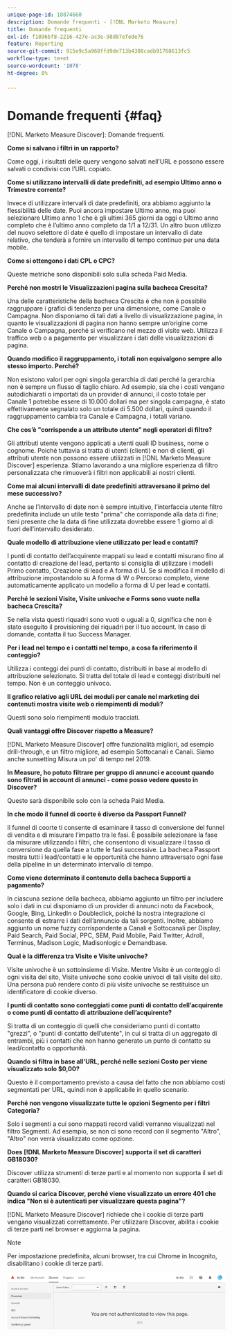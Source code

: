 ```yaml
---
unique-page-id: 18874660
description: Domande frequenti - [!DNL Marketo Measure]
title: Domande frequenti
exl-id: f1896bf8-2216-427e-ac3e-98d87efede76
feature: Reporting
source-git-commit: 915e9c5a968ffd9de713b4308cadb91768613fc5
workflow-type: tm+mt
source-wordcount: '1078'
ht-degree: 0%

---
```


# Domande frequenti {#faq}

[!DNL Marketo Measure Discover]: Domande frequenti.

**Come si salvano i filtri in un rapporto?**

Come oggi, i risultati delle query vengono salvati nell’URL e possono essere salvati o condivisi con l’URL copiato.

**Come si utilizzano intervalli di date predefiniti, ad esempio Ultimo anno o Trimestre corrente?**

Invece di utilizzare intervalli di date predefiniti, ora abbiamo aggiunto la flessibilità delle date. Puoi ancora impostare Ultimo anno, ma puoi selezionare Ultimo anno 1 che è gli ultimi 365 giorni da oggi o Ultimo anno completo che è l’ultimo anno completo da 1/1 a 12/31. Un altro buon utilizzo del nuovo selettore di date è quello di impostare un intervallo di date relativo, che tenderà a fornire un intervallo di tempo continuo per una data mobile.

**Come si ottengono i dati CPL o CPC?**

Queste metriche sono disponibili solo sulla scheda Paid Media.

**Perché non mostri le Visualizzazioni pagina sulla bacheca Crescita?**

Una delle caratteristiche della bacheca Crescita è che non è possibile raggruppare i grafici di tendenza per una dimensione, come Canale o Campagna. Non disponiamo di tali dati a livello di visualizzazione pagina, in quanto le visualizzazioni di pagina non hanno sempre un’origine come Canale o Campagna, perché si verificano nel mezzo di visite web. Utilizza il traffico web o a pagamento per visualizzare i dati delle visualizzazioni di pagina.

**Quando modifico il raggruppamento, i totali non equivalgono sempre allo stesso importo. Perché?**

Non esistono valori per ogni singola gerarchia di dati perché la gerarchia non è sempre un flusso di taglio chiaro. Ad esempio, sia che i costi vengano autodichiarati o importati da un provider di annunci, il costo totale per Canale 1 potrebbe essere di 10.000 dollari ma per singola campagna, è stato effettivamente segnalato solo un totale di 5.500 dollari, quindi quando il raggruppamento cambia tra Canale e Campagna, i totali variano.

**Che cos’è &quot;corrisponde a un attributo utente&quot; negli operatori di filtro?**

Gli attributi utente vengono applicati a utenti quali ID business, nome o cognome. Poiché tuttavia si tratta di utenti (clienti) e non di clienti, gli attributi utente non possono essere utilizzati in [!DNL Marketo Measure Discover] esperienza. Stiamo lavorando a una migliore esperienza di filtro personalizzata che rimuoverà i filtri non applicabili ai nostri clienti.

**Come mai alcuni intervalli di date predefiniti attraversano il primo del mese successivo?**

Anche se l’intervallo di date non è sempre intuitivo, l’interfaccia utente filtro predefinita include un utile testo &quot;prima&quot; che corrisponde alla data di fine; tieni presente che la data di fine utilizzata dovrebbe essere 1 giorno al di fuori dell’intervallo desiderato.

**Quale modello di attribuzione viene utilizzato per lead e contatti?**

I punti di contatto dell’acquirente mappati su lead e contatti misurano fino al contatto di creazione del lead, pertanto si consiglia di utilizzare i modelli Primo contatto, Creazione di lead e A forma di U. Se si modifica il modello di attribuzione impostandolo su A forma di W o Percorso completo, viene automaticamente applicato un modello a forma di U per lead e contatti.

**Perché le sezioni Visite, Visite univoche e Forms sono vuote nella bacheca Crescita?**

Se nella vista questi riquadri sono vuoti o uguali a 0, significa che non è stato eseguito il provisioning dei riquadri per il tuo account. In caso di domande, contatta il tuo Success Manager.

**Per i lead nel tempo e i contatti nel tempo, a cosa fa riferimento il conteggio?**

Utilizza i conteggi dei punti di contatto, distribuiti in base al modello di attribuzione selezionato. Si tratta del totale di lead e conteggi distribuiti nel tempo. Non è un conteggio univoco.

**Il grafico relativo agli URL dei moduli per canale nel marketing dei contenuti mostra visite web o riempimenti di moduli?**

Questi sono solo riempimenti modulo tracciati.

**Quali vantaggi offre Discover rispetto a Measure?**

[!DNL Marketo Measure Discover] offre funzionalità migliori, ad esempio drill-through, e un filtro migliore, ad esempio Sottocanali e Canali. Siamo anche sunsetting Misura un po&#39; di tempo nel 2019.

**In Measure, ho potuto filtrare per gruppo di annunci e account quando sono filtrati in account di annunci - come posso vedere questo in Discover?**

Questo sarà disponibile solo con la scheda Paid Media.

**In che modo il funnel di coorte è diverso da Passport Funnel?**

Il funnel di coorte ti consente di esaminare il tasso di conversione del funnel di vendita e di misurare l’impatto tra le fasi. È possibile selezionare la fase da misurare utilizzando i filtri, che consentono di visualizzare il tasso di conversione da quella fase a tutte le fasi successive. La bacheca Passport mostra tutti i lead/contatti e le opportunità che hanno attraversato ogni fase della pipeline in un determinato intervallo di tempo.

**Come viene determinato il contenuto della bacheca Supporti a pagamento?**

In ciascuna sezione della bacheca, abbiamo aggiunto un filtro per includere solo i dati in cui disponiamo di un provider di annunci noto da Facebook, Google, Bing, LinkedIn o Doubleclick, poiché la nostra integrazione ci consente di estrarre i dati dell’annuncio da tali sorgenti. Inoltre, abbiamo aggiunto un nome fuzzy corrispondente a Canali e Sottocanali per Display, Paid Search, Paid Social, PPC, SEM, Paid Mobile, Paid Twitter, Adroll, Terminus, Madison Logic, Madisonlogic e Demandbase.

**Qual è la differenza tra Visite e Visite univoche?**

Visite univoche è un sottoinsieme di Visite. Mentre Visite è un conteggio di ogni visita del sito, Visite univoche sono cookie univoci di tali visite del sito. Una persona può rendere conto di più visite univoche se restituisce un identificatore di cookie diverso.

**I punti di contatto sono conteggiati come punti di contatto dell’acquirente o come punti di contatto di attribuzione dell’acquirente?**

Si tratta di un conteggio di quelli che consideriamo punti di contatto &quot;grezzi&quot;, o &quot;punti di contatto dell’utente&quot;, in cui si tratta di un aggregato di entrambi, più i contatti che non hanno generato un punto di contatto su lead/contatto o opportunità.

**Quando si filtra in base all&#39;URL, perché nelle sezioni Costo per viene visualizzato solo $0,00?**

Questo è il comportamento previsto a causa del fatto che non abbiamo costi segmentati per URL, quindi non è applicabile in quello scenario.

**Perché non vengono visualizzate tutte le opzioni Segmento per i filtri Categoria?**

Solo i segmenti a cui sono mappati record validi verranno visualizzati nel filtro Segmenti. Ad esempio, se non ci sono record con il segmento &quot;Altro&quot;, &quot;Altro&quot; non verrà visualizzato come opzione.

**Does [!DNL Marketo Measure Discover] supporta il set di caratteri GB18030?**

Discover utilizza strumenti di terze parti e al momento non supporta il set di caratteri GB18030.

**Quando si carica Discover, perché viene visualizzato un errore 401 che indica &quot;Non si è autenticati per visualizzare questa pagina&quot;?**

[!DNL Marketo Measure Discover] richiede che i cookie di terze parti vengano visualizzati correttamente. Per utilizzare Discover, abilita i cookie di terze parti nel browser e aggiorna la pagina.

>[!NOTE]
>
>Per impostazione predefinita, alcuni browser, tra cui Chrome in Incognito, disabilitano i cookie di terze parti.

![](assets/faq-1.png)